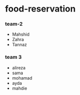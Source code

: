 # food-reservation
### team-2
* Mahshid
* Zahra
* Tannaz


### team 3
* alireza
* sama
* mohamad
* ayda
* mahdie
